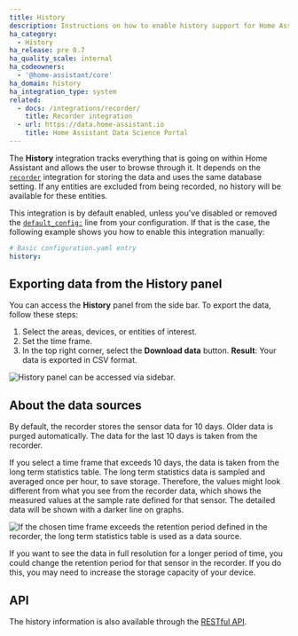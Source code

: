 ```yaml
---
title: History
description: Instructions on how to enable history support for Home Assistant.
ha_category:
  - History
ha_release: pre 0.7
ha_quality_scale: internal
ha_codeowners:
  - '@home-assistant/core'
ha_domain: history
ha_integration_type: system
related:
  - docs: /integrations/recorder/
    title: Recorder integration
  - url: https://data.home-assistant.io
    title: Home Assistant Data Science Portal
---
```


The **History** integration tracks everything that is going on within Home
Assistant and allows the user to browse through it. It depends on the [`recorder`](/integrations/recorder/)
integration for storing the data and uses the same database setting.
If any entities are excluded from being recorded,
no history will be available for these entities.

This integration is by default enabled, unless you've disabled or removed the [`default_config:`](/integrations/default_config/) line from your configuration. If that is the case, the following example shows you how to enable this integration manually:

```yaml
# Basic configuration.yaml entry
history:
```

## Exporting data from the History panel

You can access the **History** panel from the side bar. To export the data, follow these steps:

1. Select the areas, devices, or entities of interest.
2. Set the time frame.
3. In the top right corner, select the **Download data** button.
   **Result**: Your data is exported in CSV format.

<img class="no-shadow" src='/images/integrations/history/history-panel_export-data.png' alt='History panel can be accessed via sidebar.'>

## About the data sources

By default, the recorder stores the sensor data for 10 days. Older data is purged automatically. The data for the last 10 days is taken from the recorder.

If you select a time frame that exceeds 10 days, the data is taken from the long term statistics table. The long term statistics data is sampled and averaged once per hour, to save storage. Therefore, the values might look different from what you see from the recorder data, which shows the measured values at the sample rate defined for that sensor. The detailed data will be shown with a darker line on graphs.

<img class="no-shadow" src='/images/integrations/history/history-panel_including-long-term-storage.png' alt='If the chosen time frame exceeds the retention period defined in the recorder, the long term statistics table is used as a data source.'>

 If you want to see the data in full resolution for a longer period of time, you could change the retention period for that sensor in the recorder. If you do this, you may need to increase the storage capacity of your device.

## API

The history information is also available through the
[RESTful API](/developers/rest_api/#get-apihistory).
